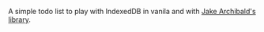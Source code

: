 A simple todo list to play with IndexedDB in vanila and with [Jake Archibald's library](https://github.com/jakearchibald/idb).
